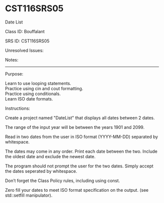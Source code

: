 # CST116SRS05
Date List


Class ID:  Bouffalant

SRS ID: CST116SRS05  

Unresolved Issues:  

Notes:  


---

Purpose:  

Learn to use looping statements.  
Practice using cin and cout formatting.  
Practice using conditionals.  
Learn ISO date formats.  


Instructions:  

Create a project named "DateList" that displays all dates between 2 dates.  

The range of the input year will be between the years 1901 and 2099.  

Read in two dates from the user in ISO format (YYYY-MM-DD) separated by whitespace.  

The dates may come in any order. Print each date between the two. Include the oldest date and exclude the newest date.  

The program should not prompt the user for the two dates. Simply accept the dates seperated by whitespace.  

Don’t forget the Class Policy rules, including using const.  

Zero fill your dates to meet ISO format specification on the output. (see std::setfill manipulator).  
